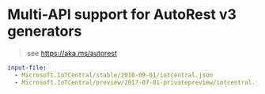 # Multi-API support for AutoRest v3 generators

> see https://aka.ms/autorest

``` yaml $(enable-multi-api)
input-file:
  - Microsoft.IoTCentral/stable/2018-09-01/iotcentral.json
  - Microsoft.IoTCentral/preview/2017-07-01-privatepreview/iotcentral.json
```

